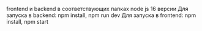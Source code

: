 frontend и backend в соответствующих папках
node js 16 версии
Для запуска в backend: npm install, npm run dev
Для запуска в frontend: npm install, npm start
